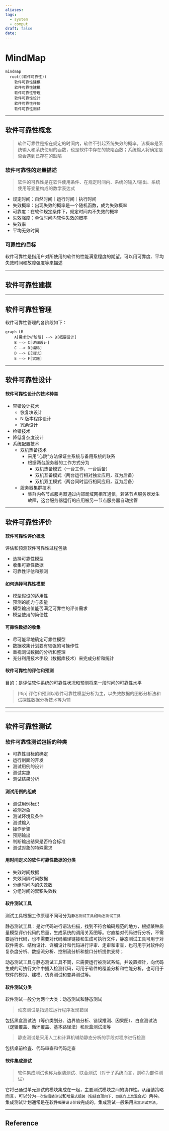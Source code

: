 ```yaml
---
aliases: 
tags:
  - system
  - comput
draft: false
date:
---
```

# MindMap

```mermaid
mindmap
  root((软件可靠性))
    软件可靠性建模
    软件可靠性建模
    软件可靠性管理
    软件可靠性设计
    软件可靠性评价
    软件可靠性测试
```

***
## 软件可靠性概念

> 软件可靠性是指在规定的时间内，软件不引起系统失效的概率。该概率是系统输入和系统使用的函数，也是软件中存在的缺陷函数；系统输入将确定是否会遇到已存在的缺陷

### 软件可靠性的定量描述 

> 软件的可靠性是在软件使用条件、在规定时间内、系统的输入/输出、系统使用等变量构成的数学表达式

- 规定时间：自然时间｜运行时间｜执行时间
- 失效概率：出现失效的概率是一个随机函数，成为失效概率
- 可靠度：在软件规定条件下，规定时间内不失效的概率
- 失效强度：单位时间内软件失效的概率
- 失效率
- 平均无效时间

### 可靠性的目标 

软件可靠性是指用户对所使用的软件的性能满意程度的期望。可以用可靠度、平均失效时间和故障强度等来描述

***
## 软件可靠性建模
***
## 软件可靠性管理

软件可靠性管理的各阶段如下：

```mermaid
graph LR
    A[需求分析阶段] --> B[概要设计]
    B --> C[详细设计]
    C --> D[编码]
    D --> E[测试]
    E --> F[实施]
```
***
## 软件可靠性设计

#### 软件可靠性设计的技术种类

- 容错设计技术
	- 恢复块设计
	- N 版本程序设计
	- 冗余设计
- 检错技术
- 降低复杂度设计
- 系统配置技术
	- 双机热备技术
		- 采用“心跳”方法保证主系统与备用系统的联系
		- 根据两台服务器的工作方式分为
			- 双机热备模式（一台工作，一台后备）
			- 双机互备模式（两台运行相对独立应用，互为后备）
			- 双机双工模式（两台同时运行相同应用，互为后备）
	- 服务器集群技术
		- 集群内各节点服务器通过内部局域网相互通信，若某节点服务器发生故障，这台服务器运行的应用被另一节点服务器自动接管

***
## 软件可靠性评价

#### 软件可靠性评价概念 

评估和预测软件可靠性过程包括

- 选择可靠性模型
- 收集可靠性数据
- 可靠性评估和预测

#### 如何选择可靠性模型 

- 模型假设的适用性
- 预测的能力与质量
- 模型输出值能否满足可靠性的评价需求
- 模型使用的简便性

#### 可靠性数据的收集 

- 尽可能早地确定可靠性模型
- 数据收集计划要有较强的可操作性
- 重视测试数据的分析和整理
- 充分利用技术手段（数据库技术）来完成分析和统计

#### 软件可靠性的评估和预测

目的：是评估软件系统的可靠性状况和预测将来一段时间的可靠性水平

> [!tip] 评估和预测以软件可靠性模型分析为主，以失效数据的图形分析法和试探性数据分析技术等为辅
***

***
## 软件可靠性测试

### 软件可靠性测试包括的种类

- 可靠性目标的确定
- 运行剖面的开发
- 测试用例的设计
- 测试实施
- 测试结果分析

#### 测试用例的组成

- 测试用例标识
- 被测对象
- 测试环境及条件
- 测试输入
- 操作步骤
- 预期输出
- 判断输出结果是否符合标准
- 测试对象的特殊需求

#### 用时间定义的软件可靠性数据的分类

- 失效时间数据
- 失效间隔时间数据
- 分组时间内的失效数
- 分组时间的累积失效数

#### 软件测试工具

测试工具根据工作原理不同可分为`静态测试工具`和`动态测试工具`

静态测试工具：是对代码进行语法扫描，找到不符合编码规范的地方，根据某种质量模型评价代码的质量，生成系统的调用关系图等。它直接对代码进行分析，不需要运行代码，也不需要对代码编译链接和生成可执行文件，静态测试工具可用于对软件需求、结构设计、详细设计和代码进行评审、走审和审查，也可用于对软件的复杂度分析、数据流分析、控制流分析和接口分析提供支持；

动态测试工具与静态测试工具不同，它需要运行被测试系统，并设置探针，向代码生成的可执行文件中插入检测代码，可用于软件的覆盖分析和性能分析，也可用于软件的模拟、建模、仿真测试和变异测试等。

#### 软件测试分类

软件测试一般分为两个大类：动态测试和静态测试

> 动态测试是指通过运行程序发现错误

包括黑盒测试法（等价类划分、边界值分析、错误推测、因果图）、白盒测试法（逻辑覆盖、循环覆盖、基本路径法）和灰盒测试法等

> 静态测试是采用人工和计算机辅助静态分析的手段对程序进行检测

包括桌前检査、代码审查和代码走查

#### 软件集成测试

> 软件集成测试也称为组装测试、联合测试（对于子系统而言，则称为部件测试）

它将已通过单元测试的模块集成在一起，主要测试模块之间的协作性。从组装策略而言，可以分为`一次性组装测试`和`增量式组装（包括自顶向下、自底向上及混合式）`两种。集成测试计划通常是在软件`概要设计阶段`完成的，集成测试一般采用`黑盒测试方法`。

***
## Reference

